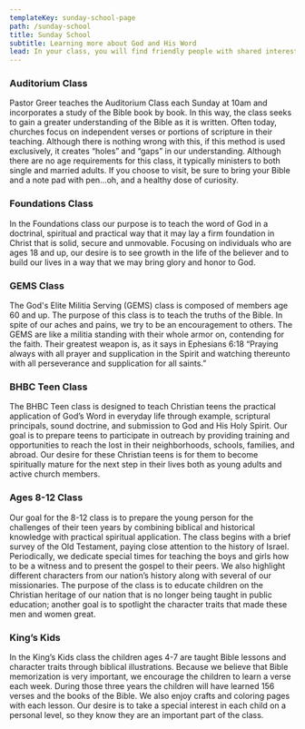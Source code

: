 ```yaml
---
templateKey: sunday-school-page
path: /sunday-school
title: Sunday School
subtitle: Learning more about God and His Word
lead: In your class, you will find friendly people with shared interests and common needs. You will find people who will encourage you, care for you, and pray for you. Each class is taught by a quality teacher who will help you better understand the eternal truths of God's Word and how those truths can make a difference in your daily life.
---
```


### Auditorium Class

Pastor Greer teaches the Auditorium Class each Sunday at 10am and incorporates a study of the Bible book by book. In this way, the class seeks to gain a greater understanding of the Bible as it is written. Often today, churches focus on independent verses or portions of scripture in their teaching. Although there is nothing wrong with this, if this method is used exclusively, it creates “holes” and “gaps” in our understanding. Although there are no age requirements for this class, it typically ministers to both single and married adults. If you choose to visit, be sure to bring your Bible and a note pad with pen...oh, and a healthy dose of curiosity.

### Foundations Class

In the Foundations class our purpose is to teach the word of God in a doctrinal, spiritual and practical way that it may lay a firm foundation in Christ that is solid, secure and unmovable. Focusing on individuals who are ages 18 and up, our desire is to see growth in the life of the believer and to build our lives in a way that we may bring glory and honor to God.

### GEMS Class

The God's Elite Militia Serving (GEMS) class is composed of members age 60 and up. The purpose of this class is to teach the truths of the Bible. In spite of our aches and pains, we try to be an encouragement to others. The GEMS are like a militia standing with their whole armor on, contending for the faith. Their greatest weapon is, as it says in Ephesians 6:18 “Praying always with all prayer and supplication in the Spirit and watching thereunto with all perseverance and supplication for all saints.”

### BHBC Teen Class

The BHBC Teen class is designed to teach Christian teens the practical application of God’s Word in everyday life through example, scriptural principals, sound doctrine, and submission to God and His Holy Spirit. Our goal is to prepare teens to participate in outreach by providing training and opportunities to reach the lost in their neighborhoods, schools, families, and abroad. Our desire for these Christian teens is for them to become spiritually mature for the next step in their lives both as young adults and active church members.

### Ages 8-12 Class

Our goal for the 8-12 class is to prepare the young person for the challenges of their teen years by combining biblical and historical knowledge with practical spiritual application. The class begins with a brief survey of the Old Testament, paying close attention to the history of Israel. Periodically, we dedicate special times for teaching the boys and girls how to be a witness and to present the gospel to their peers. We also highlight different characters from our nation’s history along with several of our missionaries. The purpose of the class is to educate children on the Christian heritage of our nation that is no longer being taught in public education; another goal is to spotlight the character traits that made these men and women great.

### King’s Kids

In the King’s Kids class the children ages 4-7 are taught Bible lessons and character traits through biblical illustrations. Because we believe that Bible memorization is very important, we encourage the children to learn a verse each week. During those three years the children will have learned 156 verses and the books of the Bible. We also enjoy crafts and coloring pages with each lesson. Our desire is to take a special interest in each child on a personal level, so they know they are an important part of the class.
